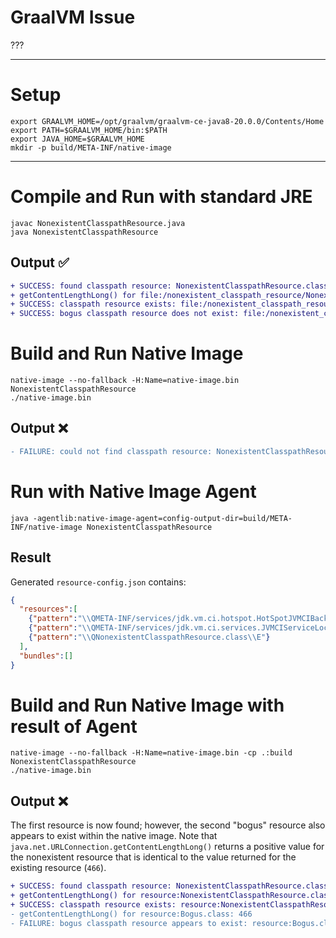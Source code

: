 # GraalVM Issue

???

----

# Setup

```shell
export GRAALVM_HOME=/opt/graalvm/graalvm-ce-java8-20.0.0/Contents/Home
export PATH=$GRAALVM_HOME/bin:$PATH
export JAVA_HOME=$GRAALVM_HOME
mkdir -p build/META-INF/native-image
```

----

# Compile and Run with standard JRE

```shell
javac NonexistentClasspathResource.java
java NonexistentClasspathResource
```

## Output ✅

```diff
+ SUCCESS: found classpath resource: NonexistentClasspathResource.class
+ getContentLengthLong() for file:/nonexistent_classpath_resource/NonexistentClasspathResource.class: 466
+ SUCCESS: classpath resource exists: file:/nonexistent_classpath_resource/NonexistentClasspathResource.class
+ SUCCESS: bogus classpath resource does not exist: file:/nonexistent_classpath_resource/Bogus.class
```

# Build and Run Native Image

```shell
native-image --no-fallback -H:Name=native-image.bin NonexistentClasspathResource
./native-image.bin
```

## Output ❌

```diff
- FAILURE: could not find classpath resource: NonexistentClasspathResource.class
```

# Run with Native Image Agent

```shell
java -agentlib:native-image-agent=config-output-dir=build/META-INF/native-image NonexistentClasspathResource
```

## Result

Generated `resource-config.json` contains:

```json
{
  "resources":[
    {"pattern":"\\QMETA-INF/services/jdk.vm.ci.hotspot.HotSpotJVMCIBackendFactory\\E"}, 
    {"pattern":"\\QMETA-INF/services/jdk.vm.ci.services.JVMCIServiceLocator\\E"}, 
    {"pattern":"\\QNonexistentClasspathResource.class\\E"}
  ],
  "bundles":[]
}
```

# Build and Run Native Image with result of Agent

```shell
native-image --no-fallback -H:Name=native-image.bin -cp .:build NonexistentClasspathResource
./native-image.bin
```

## Output ❌

The first resource is now found; however, the second "bogus" resource also appears
to exist within the native image. Note that `java.net.URLConnection.getContentLengthLong()`
returns a positive value for the nonexistent resource that is identical to the value
returned for the existing resource (`466`).

```diff
+ SUCCESS: found classpath resource: NonexistentClasspathResource.class
+ getContentLengthLong() for resource:NonexistentClasspathResource.class: 466
+ SUCCESS: classpath resource exists: resource:NonexistentClasspathResource.class
- getContentLengthLong() for resource:Bogus.class: 466
- FAILURE: bogus classpath resource appears to exist: resource:Bogus.class
```
